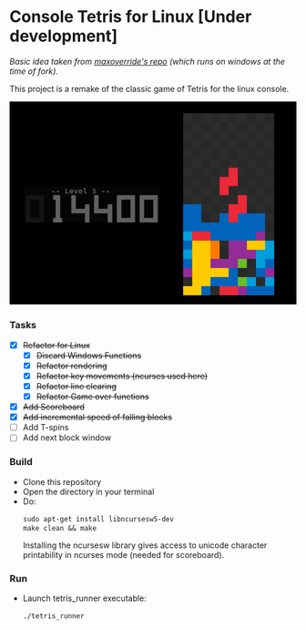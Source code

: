 # Console Tetris for Linux [Under development]

*Basic idea taken from [maxoverride's repo](https://github.com/maxoverride/tetris_console) (which runs on windows at the time of fork).*

This project is a remake of the classic game of Tetris for the linux console.

![Screengrab of the game](Sample_1.png)

### Tasks

- [x] ~~Refactor for Linux~~
	- [x] ~~Discard Windows Functions~~
	- [x] ~~Refactor rendering~~
	- [x] ~~Refactor key movements (ncurses used here)~~
	- [x] ~~Refactor line clearing~~
	- [x] ~~Refactor Game over functions~~
- [x] ~~Add Scoreboard~~
- [x] ~~Add incremental speed of falling blocks~~
- [ ] Add T-spins
- [ ] Add next block window

### Build

- Clone this repository
- Open the directory in your terminal
- Do:
	```
	sudo apt-get install libncursesw5-dev
	make clean && make
	```
	Installing the ncursesw library gives access to unicode character printability in ncurses mode (needed for scoreboard).

### Run

- Launch tetris_runner executable:
	```
	./tetris_runner
	```

